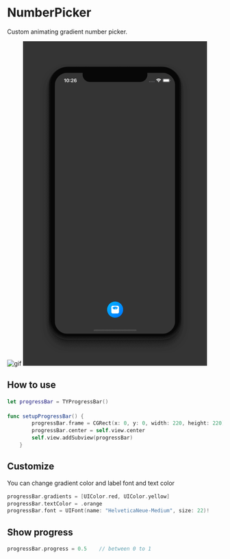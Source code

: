 #  NumberPicker

Custom animating gradient number picker. <br />


![gif](ScreenShot/NumberPicker1.gif)
![gif](ScreenShot/NumberPicker2.gif)


How to use 
---------
```swift
let progressBar = TYProgressBar()

func setupProgressBar() {
        progressBar.frame = CGRect(x: 0, y: 0, width: 220, height: 220)
        progressBar.center = self.view.center
        self.view.addSubview(progressBar)
    }
```
Customize 
---------
You can change gradient color and label font and text color 
```swift
progressBar.gradients = [UIColor.red, UIColor.yellow]
progressBar.textColor = .orange
progressBar.font = UIFont(name: "HelveticaNeue-Medium", size: 22)!
```

Show progress 
---------
```swift
progressBar.progress = 0.5    // between 0 to 1
```
